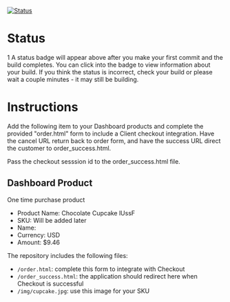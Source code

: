 [![Status](https://img.shields.io/badge/status-BUILDING%20COMMIT:%20b73eb6ee778be9f65a1c5696d48ad7724c53cdc6-yellow.svg)](https://github.com/raysaavedra-work/bakery_scaffold_g5pOrSYLY8e20rpg/commit/b73eb6ee778be9f65a1c5696d48ad7724c53cdc6)


# Status
1
A status badge will appear above after you make your first commit and the build completes. You can click into the badge to view information about your build. If you think the status is incorrect, check your build or please wait a couple minutes - it may still be building.

# Instructions

Add the following item to your Dashboard products and complete the provided "order.html" form to include a Client checkout integration. Have the cancel URL return back to order form, and have the success URL direct the customer to order_success.html.

Pass the checkout sesssion id to the order_success.html file.

## Dashboard Product
One time purchase product
* Product Name: Chocolate Cupcake lUssF
* SKU: Will be added later
* Name: 
* Currency: USD
* Amount: $9.46

The repository includes the following files:
* `/order.html`: complete this form to integrate with Checkout
* `/order_success.html`: the application should redirect here when Checkout is successful
* `/img/cupcake.jpg`: use this image for your SKU
